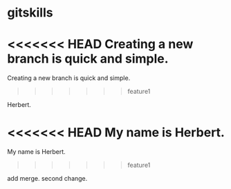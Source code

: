 gitskills
=========

<<<<<<< HEAD
Creating a new branch is quick and simple.
=======
Creating a new branch is quick and simple.
>>>>>>> feature1

Herbert.

<<<<<<< HEAD
My name is Herbert.
=======
My name is Herbert.
>>>>>>> feature1

add merge.
second change.